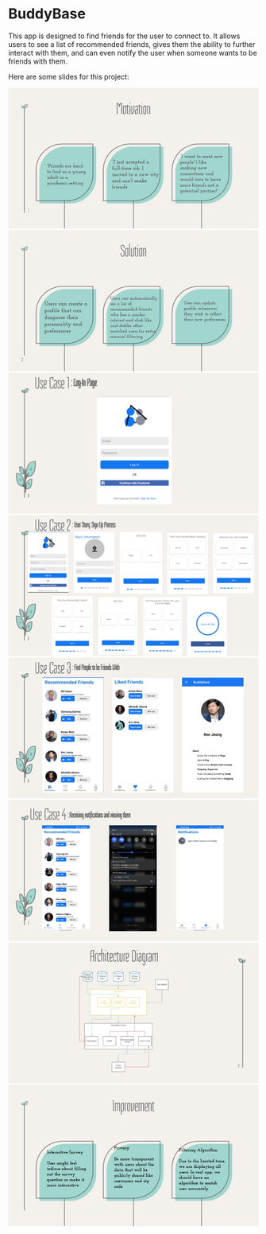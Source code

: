 # BuddyBase

This app is designed to find friends for the user to connect to. It allows users to see a list of recommended friends, gives them the ability to further interact with them, and can even notify the user when someone wants to be friends with them.

Here are some slides for this project:

![demo](img/demo.jpeg)
![demo2](img/demo2.jpeg)
![demo3](img/demo3.svg)
![demo4](img/demo4.jpeg)
![demo5](img/demo5.jpeg)
![demo6](img/demo6.jpeg)
![demo7](img/demo7.jpeg)
![demo8](img/demo8.jpeg)
